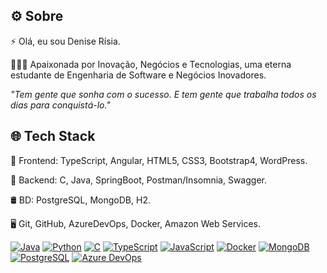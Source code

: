 ## ⚙️ Sobre

⚡  Olá, eu sou Denise Rísia.

👨🏻‍💻 Apaixonada por Inovação, Negócios e Tecnologias, uma eterna estudante de Engenharia de Software e Negócios Inovadores.

*"Tem gente que sonha com o sucesso. E tem gente que trabalha todos os dias para conquistá-lo."*

## 🌐 Tech Stack

🔧 Frontend: TypeScript, Angular, HTML5, CSS3, Bootstrap4, WordPress.

🔧 Backend: C, Java, SpringBoot, Postman/Insomnia, Swagger.

🛢  BD: PostgreSQL, MongoDB, H2.

🖥  Git,  GitHub, AzureDevOps, Docker, Amazon Web Services.

[![Java](https://img.shields.io/badge/Java-Expert-orange)](https://www.java.com/)
[![Python](https://img.shields.io/badge/Python-Expert-green)](https://www.python.org/)
[![C](https://img.shields.io/badge/C-Expert-blue)](https://en.wikipedia.org/wiki/C_(programming_language))
[![TypeScript](https://img.shields.io/badge/TypeScript-Expert-blue)](https://www.typescriptlang.org/)
[![JavaScript](https://img.shields.io/badge/JavaScript-Expert-yellow)](https://www.javascript.com/)
[![Docker](https://img.shields.io/badge/Docker-Expert-blue)](https://www.docker.com/)
[![MongoDB](https://img.shields.io/badge/MongoDB-Expert-green)](https://www.mongodb.com/)
[![PostgreSQL](https://img.shields.io/badge/PostgreSQL-Expert-blue)](https://www.postgresql.org/)
[![Azure DevOps](https://img.shields.io/badge/Azure%20DevOps-Expert-blue)](https://azure.microsoft.com/en-us/services/devops/)
